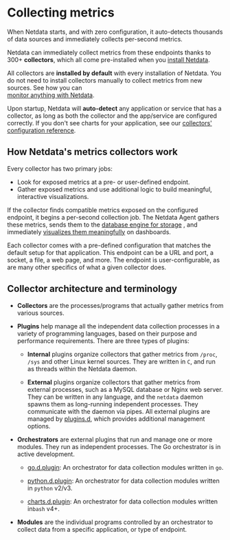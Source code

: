 <!--
title: "Collectors"
custom_edit_url: "https://github.com/netdata/netdata/edit/master/collectors/README.md"
id: "collectors-ref"
sidebar_label: "Collectors"
learn_status: "Published"
learn_rel_path: "Concepts"
-->

# Collecting metrics

When Netdata starts, and with zero configuration, it auto-detects thousands of data sources and immediately collects
per-second metrics.

Netdata can immediately collect metrics from these endpoints thanks to 300+ **collectors**, which all come pre-installed
when you [install Netdata](https://github.com/netdata/netdata/blob/master/packaging/installer/README.md).

All collectors are **installed by default** with every installation of Netdata. You do not need to install
collectors manually to collect metrics from new sources. See how you can  
[monitor anything with Netdata](https://github.com/netdata/netdata/blob/master/collectors/COLLECTORS.md).

Upon startup, Netdata will **auto-detect** any application or service that has a collector, as long as both the collector
and the app/service are configured correctly. If you don't see charts for your application, see
our [collectors' configuration reference](https://github.com/netdata/netdata/blob/master/collectors/REFERENCE.md).

## How Netdata's metrics collectors work

Every collector has two primary jobs:

-   Look for exposed metrics at a pre- or user-defined endpoint.
-   Gather exposed metrics and use additional logic to build meaningful, interactive visualizations.

If the collector finds compatible metrics exposed on the configured endpoint, it begins a per-second collection job. The
Netdata Agent gathers these metrics, sends them to the 
[database engine for storage](https://github.com/netdata/netdata/blob/master/docs/store/change-metrics-storage.md)
, and immediately 
[visualizes them meaningfully](https://github.com/netdata/netdata/blob/master/docs/cloud/visualize/interact-new-charts.md) 
on dashboards.

Each collector comes with a pre-defined configuration that matches the default setup for that application. This endpoint
can be a URL and port, a socket, a file, a web page, and more. The endpoint is user-configurable, as are many other 
specifics of what a given collector does.

## Collector architecture and terminology

-   **Collectors** are the processes/programs that actually gather metrics from various sources. 

-   **Plugins** help manage all the independent data collection processes in a variety of programming languages, based on 
    their purpose  and performance requirements. There are three types of plugins:

    -   **Internal** plugins organize collectors that gather metrics from `/proc`, `/sys` and other Linux kernel sources.
        They are written in `C`, and run as threads within the Netdata daemon.

    -   **External** plugins organize collectors that gather metrics from external processes, such as a MySQL database or
        Nginx web server. They can be written in any language, and the `netdata` daemon spawns them as long-running
        independent processes. They communicate with the daemon via pipes. All external plugins are managed by
        [plugins.d](https://github.com/netdata/netdata/blob/master/collectors/plugins.d/README.md), which provides additional management options.

-   **Orchestrators** are external plugins that run and manage one or more modules. They run as independent processes.
    The Go orchestrator is in active development.

    -   [go.d.plugin](https://github.com/netdata/go.d.plugin/blob/master/README.md): An orchestrator for data
        collection modules written in `go`.

    -   [python.d.plugin](https://github.com/netdata/netdata/blob/master/collectors/python.d.plugin/README.md): 
        An orchestrator for data collection modules written in `python` v2/v3.

    -   [charts.d.plugin](https://github.com/netdata/netdata/blob/master/collectors/charts.d.plugin/README.md): 
        An orchestrator for data collection modules written in`bash` v4+.

-   **Modules** are the individual programs controlled by an orchestrator to collect data from a specific application, or type of endpoint.
